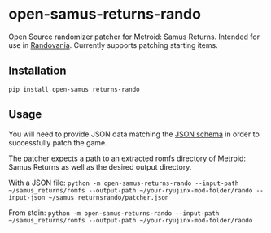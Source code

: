 # open-samus-returns-rando
Open Source randomizer patcher for Metroid: Samus Returns. Intended for use in [Randovania](https://github.com/randovania).
Currently supports patching starting items.

## Installation
`pip install open-samus_returns-rando`

## Usage
You will need to provide JSON data matching the [JSON schema](https://github.com/randovania/open-samus-returns-rando/blob/main/open_samus_returns_rando/files/schema.json) in order to successfully patch the game. 

The patcher expects a path to an extracted romfs directory of Metroid: Samus Returns as well as the desired output directory.

With a JSON file:
`python -m open-samus-returns-rando --input-path ~/samus_returns/romfs --output-path ~/your-ryujinx-mod-folder/rando --input-json ~/samus_returnsrando/patcher.json`

From stdin:
`python -m open-samus-returns-rando --input-path ~/samus_returns/romfs --output-path ~/your-ryujinx-mod-folder/rando`